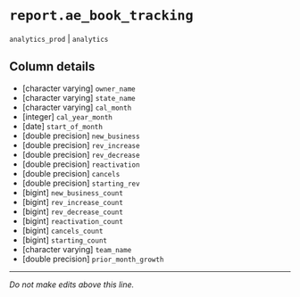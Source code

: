 # `report.ae_book_tracking`
`analytics_prod` | `analytics`

## Column details
* [character varying] `owner_name`
* [character varying] `state_name`
* [character varying] `cal_month`
* [integer]   `cal_year_month`
* [date]      `start_of_month`
* [double precision] `new_business`
* [double precision] `rev_increase`
* [double precision] `rev_decrease`
* [double precision] `reactivation`
* [double precision] `cancels`
* [double precision] `starting_rev`
* [bigint]    `new_business_count`
* [bigint]    `rev_increase_count`
* [bigint]    `rev_decrease_count`
* [bigint]    `reactivation_count`
* [bigint]    `cancels_count`
* [bigint]    `starting_count`
* [character varying] `team_name`
* [double precision] `prior_month_growth`

-------------------------------------------------------------------------------
*Do not make edits above this line.*
